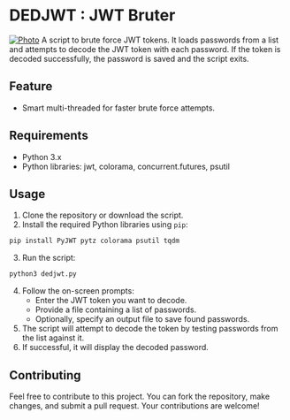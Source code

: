 # DEDJWT : JWT Bruter
[![Photo](https://i.imgur.com/xMsCB8w.png)](DedJWT)
A script to brute force JWT tokens. It loads passwords from a list and attempts to decode the JWT token with each password. If the token is decoded successfully, the password is saved and the script exits.

## Feature

- Smart multi-threaded for faster brute force attempts.

## Requirements

- Python 3.x
- Python libraries: jwt, colorama, concurrent.futures, psutil

## Usage
1. Clone the repository or download the script.
2. Install the required Python libraries using `pip`:
```bash
pip install PyJWT pytz colorama psutil tqdm
```
3. Run the script:
```bash
python3 dedjwt.py
```
4. Follow the on-screen prompts:
   - Enter the JWT token you want to decode.
   - Provide a file containing a list of passwords.
   - Optionally, specify an output file to save found passwords.
5. The script will attempt to decode the token by testing passwords from the list against it.
6. If successful, it will display the decoded password.

## Contributing
Feel free to contribute to this project. You can fork the repository, make changes, and submit a pull request. Your contributions are welcome!
